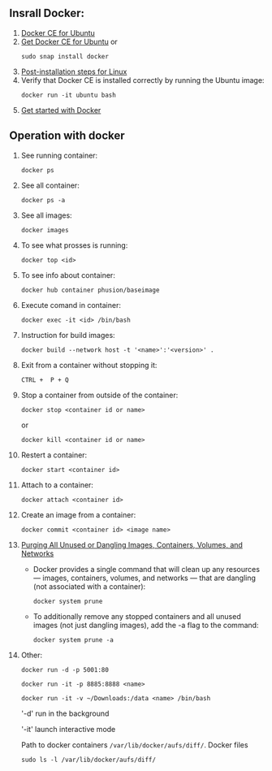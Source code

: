 ## Insrall Docker:
1. [Docker CE for Ubuntu](https://docs.docker.com/install/#supported-platforms)
1. [Get Docker CE for Ubuntu](https://docs.docker.com/engine/installation/linux/docker-ce/ubuntu/) or
    ```
    sudo snap install docker
    ```
1. [Post-installation steps for Linux](https://docs.docker.com/engine/installation/linux/linux-postinstall/)
1. Verify that Docker CE is installed correctly by running the Ubuntu image:
    ```
    docker run -it ubuntu bash
    ```
1. [Get started with Docker](https://docs.docker.com/get-started/)

## Operation with docker
1. See running container:
    ```
    docker ps
    ```
1. See all container:
    ```
    docker ps -a
    ```
1. See all images:
    ```
    docker images
    ```
1. To see what prosses is running:
    ```
    docker top <id>
    ```
1. To see info about container:
    ```
    docker hub container phusion/baseimage
    ```
1. Execute comand in container:
    ```
    docker exec -it <id> /bin/bash
    ```
1. Instruction for build images:
    ```
    docker build --network host -t '<name>':'<version>' .
    ```
1. Exit from a container without stopping it:
    ```
    CTRL +  P + Q
    ```
1. Stop a container from outside of the container:
    ```
    docker stop <container id or name>
    ```
    or
    ```
    docker kill <container id or name>
    ```
1. Restert a container:
    ```
    docker start <container id>
    ```
1. Attach to a container:
    ```
    docker attach <container id>
    ```
1. Create an image from a container:
    ```
    docker commit <container id> <image name>
    ```

1. [Purging All Unused or Dangling Images, Containers, Volumes, and Networks](https://www.digitalocean.com/community/tutorials/how-to-remove-docker-images-containers-and-volumes)
    * Docker provides a single command that will clean up any resources — images, containers, volumes, and networks — that are dangling (not associated with a container):
        ```
        docker system prune
        ```
    * To additionally remove any stopped containers and all unused images (not just dangling images), add the -a flag to the command:
        ```
        docker system prune -a
        ```


1. Other:
    ```
    docker run -d -p 5001:80
    ```
    ```
    docker run -it -p 8885:8888 <name>
    ```
    ```
    docker run -it -v ~/Downloads:/data <name> /bin/bash
    ```
    '-d' run in the background

    '-it' launch interactive mode

    Path to docker containers `/var/lib/docker/aufs/diff/`. Docker files
    ```
    sudo ls -l /var/lib/docker/aufs/diff/
    ```